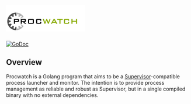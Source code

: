 # ![Procwatch](/contrib/procwatch-72.png)

[![GoDoc](https://godoc.org/github.com/ghetzel/procwatch?status.svg)](https://godoc.org/github.com/ghetzel/procwatch)

## Overview

Procwatch is a Golang program that aims to be a [Supervisor](http://supervisord.org/)-compatible process launcher and monitor.  The intention is to provide process management as reliable and robust as Supervisor, but in a single compiled binary with no external dependencies.